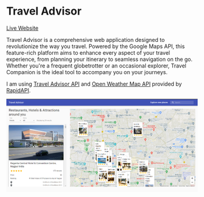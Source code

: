 Travel Advisor  
==============  

[Live Website](https://utkarsh-travel-advisor.netlify.app/)

Travel Advisor is a comprehensive web application designed to revolutionize the way you travel. Powered by the Google Maps API, this feature-rich platform aims to enhance every aspect of your travel experience, from planning your itinerary to seamless navigation on the go. Whether you're a frequent globetrotter or an occasional explorer, Travel Companion is the ideal tool to accompany you on your journeys.


I am using [Travel Advisor API](https://rapidapi.com/apidojo/api/travel-advisor/) and [Open Weather Map API](https://rapidapi.com/community/api/open-weather-map/) provided by [RapidAPI](https://rapidapi.com/hub).  

![Main Page](./public/MainPage.png)
